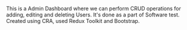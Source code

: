 This is a Admin Dashboard where we can perform CRUD operations for adding, editing and deleting Users.
It's done as a part of Software test.
Created using CRA, used Redux Toolkit and Bootstrap.
